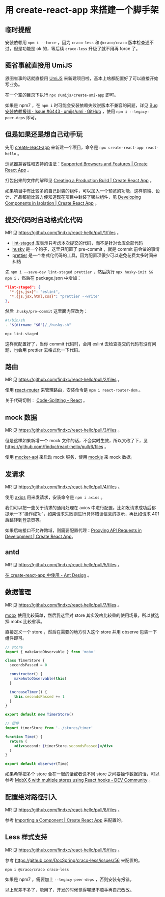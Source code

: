 # 用 create-react-app 来搭建一个脚手架

## 临时提醒

安装依赖用 `npm i --force` ，因为 `craco-less` 和 `@craco/craco` 版本检查通不过，但是功能是 ok 的，等后续 `craco-less` 升级了就不用再 force 了。

## 图省事就直接用 UmiJS
恩图省事的话就直接用 [UmiJS](https://umijs.org/zh-CN/docs/getting-started) 来新建项目啦，基本上啥都配置好了可以直接开始写业务。

在一个空的目录下执行 `npx @umijs/create-umi-app` 即可。

如果是 npm7 ，在 `npm i` 时可能会安装依赖失败说版本不兼容的问题，详见 [Bug 安装依赖报错 · Issue #6443 · umijs/umi · GitHub](https://github.com/umijs/umi/issues/6443) ，使用 `npm i --legacy-peer-deps` 即可。

## 但是如果还是想自己动手玩
先用 [create-react-app](https://create-react-app.dev/docs/getting-started) 来新建一个项目，命令是 `npx create-react-app react-hello` 。

浏览器兼容性和支持的语法：[Supported Browsers and Features | Create React App](https://create-react-app.dev/docs/supported-browsers-features) 。

打包出来的文件的解释见 [Creating a Production Build | Create React App](https://create-react-app.dev/docs/production-build) 。

如果项目中有比较多的自己封装的组件，可以加入一个预览的功能，这样前端、设计、产品都能比较方便知道现在项目中封装了哪些组件，见 [Developing Components in Isolation | Create React App](https://create-react-app.dev/docs/developing-components-in-isolation) 。

## 提交代码时自动格式化代码
MR 见 https://github.com/findxc/react-hello/pull/1/files 。

* [lint-staged](https://github.com/okonet/lint-staged#examples) 库表示只考虑本次提交的代码，而不是针对仓库全部代码
* [husky](https://typicode.github.io/husky/#/?id=automatic-recommended) 是一个钩子，这里只配置了 pre-commit ，就是 commit 前会做的事情
* [prettier](https://prettier.io/docs/en/configuration.html) 是一个格式化代码的工具，因为配置项很少可以避免花费太多时间来纠结

先 `npm i --save-dev lint-staged prettier` ，然后执行 `npx husky-init && npm i` ，然后在 package.json 中增加：

```json
"lint-staged": {
  "*.{js,jsx}": "eslint",
  "*.{js,jsx,html,css}": "prettier --write"
},
```

然后 `.husky/pre-commit` 这里面内容改为：

```sh
#!/bin/sh
. "$(dirname "$0")/_/husky.sh"

npx lint-staged
```

这样就配置好了，当你 commit 代码时，会用 eslint 去检查提交的代码有没有问题，也会用 prettier 去格式化一下代码。

## 路由
MR 见 https://github.com/findxc/react-hello/pull/2/files 。

使用 [react-router](https://reactrouter.com/web/guides/quick-start) 来管理路由，安装命令是 `npm i react-router-dom` 。

关于代码切割： [Code-Splitting – React](https://reactjs.org/docs/code-splitting.html) 。

## mock 数据
MR 见 https://github.com/findxc/react-hello/pull/3/files 。

但是这样如果新增一个 mock 文件的话，不会实时生效，所以又改了下，见 https://github.com/findxc/react-hello/pull/6/files 。

使用 [mocker-api](https://github.com/jaywcjlove/mocker-api) 来启动 mock 服务，使用 [mockjs](http://mockjs.com/examples.html) 来 mock 数据。

## 发请求
MR 见 https://github.com/findxc/react-hello/pull/4/files 。

使用 [axios](https://axios-http.com/docs/intro) 用来发请求，安装命令是 `npm i axios` 。

我们可以把一些关于请求的通用处理在 axios 中进行配置，比如发请求成功后都提示一下“操作成功”，如果请求失败则进行具体错误信息的提示，再比如请求 401 后跳转到登录页等。

如果后端接口不允许跨域，则需要配置代理：[Proxying API Requests in Development | Create React App](https://create-react-app.dev/docs/proxying-api-requests-in-development#configuring-the-proxy-manually)。

## antd
MR 见 https://github.com/findxc/react-hello/pull/5/files 。

[在 create-react-app 中使用 - Ant Design](https://ant.design/docs/react/use-with-create-react-app-cn) 。

## 数据管理
MR 见 https://github.com/findxc/react-hello/pull/7/files 。

[mobx](https://github.com/mobxjs/mobx) 使用比较简单，然后我这里对 store 其实没啥比较重的使用场景，所以就选择 mobx 比较省事。

直接定义一个 store ，然后在需要的地方引入这个 store 并用 observe 包装一下组件即可。

```jsx
// store
import { makeAutoObservable } from 'mobx'

class TimerStore {
  secondsPassed = 0

  constructor() {
    makeAutoObservable(this)
  }

  increaseTimer() {
    this.secondsPassed += 1
  }
}

export default new TimerStore()
```

```jsx
// 组件
import timerStore from '../stores/timer'

function Time() {
  return (
    <div>second: {timerStore.secondsPassed}</div>
  )
}

export default observer(Time)
```

如果希望把多个 store 合在一起的话或者说不同 store 之间要操作数据的话，可以参考 [MobX 6 with multiple stores using React hooks - DEV Community](https://dev.to/cakasuma/using-mobx-hooks-with-multiple-stores-in-react-3dk4) 。

## 配置绝对路径引入
MR 见 https://github.com/findxc/react-hello/pull/8/files 。

参考 [Importing a Component | Create React App](https://create-react-app.dev/docs/importing-a-component#absolute-imports) 来配置的。

## Less 样式支持
MR 见 https://github.com/findxc/react-hello/pull/9/files 。

参考 https://github.com/DocSpring/craco-less/issues/56 来配置的。

```
npm i @craco/craco craco-less 
```

如果是 npm7 ，需要加上 `--legacy-peer-deps` ，否则安装有报错。

以上就差不多了，能用了，开发的时候觉得哪里不顺手再自己改改。